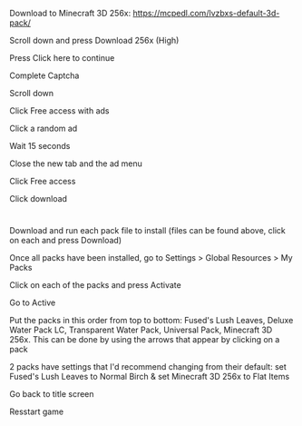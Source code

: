 Download to Minecraft 3D 256x: https://mcpedl.com/lvzbxs-default-3d-pack/

Scroll down and press Download 256x (High)

Press Click here to continue

Complete Captcha

Scroll down

Click Free access with ads

Click a random ad

Wait 15 seconds

Close the new tab and the ad menu

Click Free access

Click download
#

Download and run each pack file to install (files can be found above, click on each and press Download)

Once all packs have been installed, go to Settings > Global Resources > My Packs

Click on each of the packs and press Activate

Go to Active

Put the packs in this order from top to bottom: Fused's Lush Leaves, Deluxe Water Pack LC, Transparent Water Pack, Universal Pack, Minecraft 3D 256x. This can be done by using the arrows that appear by clicking on a pack

2 packs have settings that I'd recommend changing from their default: set Fused's Lush Leaves to Normal Birch & set Minecraft 3D 256x to Flat Items

Go back to title screen

Resstart game
